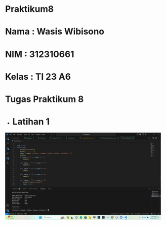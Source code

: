 # Praktikum8
# Nama : Wasis Wibisono
# NIM : 312310661
# Kelas : TI 23 A6
# Tugas Praktikum 8
+ <h1>Latihan 1 </h1>

![gambar](Foto.png)
